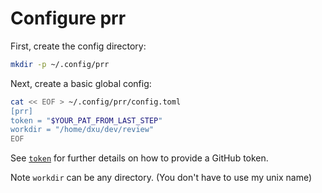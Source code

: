 # Configure prr

First, create the config directory:

```sh
mkdir -p ~/.config/prr
```

Next, create a basic global config:

```sh
cat << EOF > ~/.config/prr/config.toml
[prr]
token = "$YOUR_PAT_FROM_LAST_STEP"
workdir = "/home/dxu/dev/review"
EOF
```

See [`token`](./config.md#the-token-field) for further details on how to provide a GitHub token.

Note `workdir` can be any directory. (You don't have to use my unix name)
